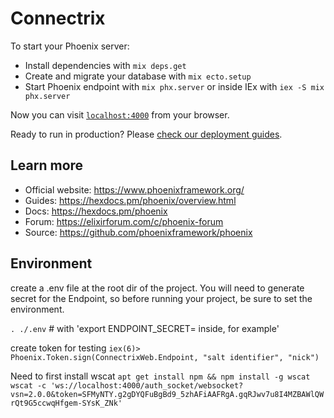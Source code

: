 # Connectrix

To start your Phoenix server:

  * Install dependencies with `mix deps.get`
  * Create and migrate your database with `mix ecto.setup`
  * Start Phoenix endpoint with `mix phx.server` or inside IEx with `iex -S mix phx.server`

Now you can visit [`localhost:4000`](http://localhost:4000) from your browser.

Ready to run in production? Please [check our deployment guides](https://hexdocs.pm/phoenix/deployment.html).

## Learn more

  * Official website: https://www.phoenixframework.org/
  * Guides: https://hexdocs.pm/phoenix/overview.html
  * Docs: https://hexdocs.pm/phoenix
  * Forum: https://elixirforum.com/c/phoenix-forum
  * Source: https://github.com/phoenixframework/phoenix

## Environment
create a .env file at the root dir of the project. You will need to generate secret for the Endpoint, so before running your project, be sure to set the environment.

`. ./.env` # with 'export ENDPOINT_SECRET=<yoursecret> inside, for example'

create token for testing
`iex(6)> Phoenix.Token.sign(ConnectrixWeb.Endpoint, "salt identifier", "nick")`

Need to first install wscat
`apt get install npm && npm install -g wscat`
`wscat -c 'ws://localhost:4000/auth_socket/websocket?vsn=2.0.0&token=SFMyNTY.g2gDYQFuBgBd9_5zhAFiAAFRgA.gqRJwv7u8I4MZBAWlQWrQt9G5ccwqHfgem-SYsK_ZNk'`
